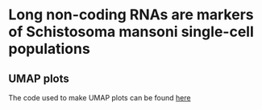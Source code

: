 # Long non-coding RNAs are markers of Schistosoma mansoni single-cell populations
## UMAP plots
The code used to make UMAP plots can be found [here](https://verjo103.butantan.gov.br/users/david_morales/sm_scRNA/code/umap_plot.html)
